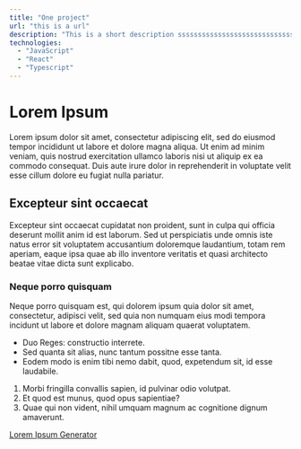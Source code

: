 ```yaml
---
title: "One project"
url: "this is a url"
description: "This is a short description ssssssssssssssssssssssssssssssssssssssssssssssssssss"
technologies:
  - "JavaScript"
  - "React"
  - "Typescript"
---
```


# Lorem Ipsum

Lorem ipsum dolor sit amet, consectetur adipiscing elit, sed do eiusmod tempor incididunt ut labore et dolore magna aliqua. Ut enim ad minim veniam, quis nostrud exercitation ullamco laboris nisi ut aliquip ex ea commodo consequat. Duis aute irure dolor in reprehenderit in voluptate velit esse cillum dolore eu fugiat nulla pariatur.

## Excepteur sint occaecat

Excepteur sint occaecat cupidatat non proident, sunt in culpa qui officia deserunt mollit anim id est laborum. Sed ut perspiciatis unde omnis iste natus error sit voluptatem accusantium doloremque laudantium, totam rem aperiam, eaque ipsa quae ab illo inventore veritatis et quasi architecto beatae vitae dicta sunt explicabo.

### Neque porro quisquam

Neque porro quisquam est, qui dolorem ipsum quia dolor sit amet, consectetur, adipisci velit, sed quia non numquam eius modi tempora incidunt ut labore et dolore magnam aliquam quaerat voluptatem.

* Duo Reges: constructio interrete.
* Sed quanta sit alias, nunc tantum possitne esse tanta.
* Eodem modo is enim tibi nemo dabit, quod, expetendum sit, id esse laudabile.

1. Morbi fringilla convallis sapien, id pulvinar odio volutpat.
2. Et quod est munus, quod opus sapientiae?
3. Quae qui non vident, nihil umquam magnum ac cognitione dignum amaverunt.

[Lorem Ipsum Generator](https://www.lipsum.com/)